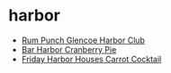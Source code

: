 # harbor

 * [Rum Punch Glencoe Harbor Club](index/r/rum-punch-glencoe-harbor-club-200675.json)
 * [Bar Harbor Cranberry Pie](index/b/bar-harbor-cranberry-pie.json)
 * [Friday Harbor Houses Carrot Cocktail](index/f/friday-harbor-houses-carrot-cocktail.json)
